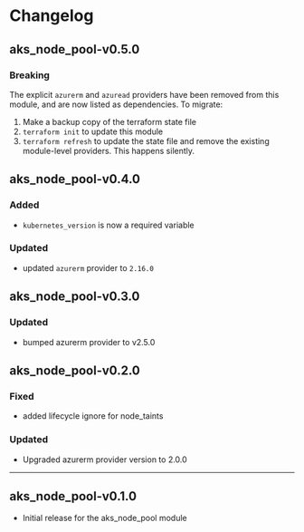 # Changelog

## aks_node_pool-v0.5.0
### Breaking

The explicit `azurerm` and `azuread` providers have been removed from this module, and are now listed as dependencies. To migrate:
1. Make a backup copy of the terraform state file
1. `terraform init` to update this module
1. `terraform refresh` to update the state file and remove the existing module-level providers. This happens silently.

## aks_node_pool-v0.4.0
### Added
- `kubernetes_version` is now a required variable

### Updated
- updated `azurerm` provider to `2.16.0`

## aks_node_pool-v0.3.0
### Updated
- bumped azurerm provider to v2.5.0

## aks_node_pool-v0.2.0

### Fixed

- added lifecycle ignore for node_taints

### Updated

- Upgraded azurerm provider version to 2.0.0

___

## aks_node_pool-v0.1.0

- Initial release for the aks_node_pool module
